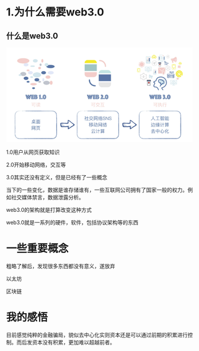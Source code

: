 # 1.为什么需要web3.0

## 什么是web3.0

![image-20231208145558289](images/image-20231208145558289.png)

1.0用户从网页获取知识 

2.0开始移动网络，交互等

3.0其实还没有定义，但是已经有了一些概念

当下的一些变化，数据是谁存储谁有，一些互联网公司拥有了国家一般的权力。例如社交媒体禁言，数据泄露分析。

web3.0的架构就是打算改变这种方式

web3.0就是一系列的硬件，软件，包括协议架构等的东西



# 一些重要概念

粗略了解后，发现很多东西都没有意义，遂放弃

以太坊

区块链

# 我的感悟

目前感觉纯粹的金融骗局，貌似去中心化实则资本还是可以通过前期的积累进行控制。而后发资本没有积累，更加难以超越前者。